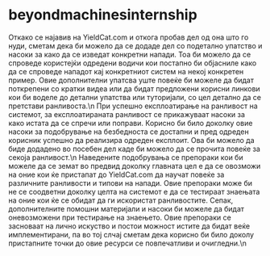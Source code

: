 # beyondmachinesinternship

Откако се најавив на YieldCat.com и откога пробав дел од она што го нуди, сметам дека би можело да се додаде дел со подетално упатство и насоки за како да се изведат конкретни напади. Тоа би можело да се спроведе користејќи одредени водичи кои постапно би објасниле како да се спроведе нападот кај конкретниот систем на некој конкретен пример. Овие дополнителни упатсва уште повеќе би можеле да бидат поткрепени со кратки видеа или да бидат предложени корисни линкови кои би воделе до детални упатства или туторијали, со цел детално да се претстави ранливоста.\n
При успешно експлоатирање на ранливост на системот, за експлоатираната ранливост се прикажуваат насоки за како истата да се спречи или поправи. Корисно би било доколку овие насоки за подобрување на безбедноста се достапни и пред одреден корисник успешно да реализира одреден експлоит. Ова би можело да биде додадено во посебен дел каде би можело да се прочита повеќе за секоја ранливост.\n
Наведените подобрувања се препораки кои би можеле да се земат во предвид доколку главната цел е да се овозможи на оние кои ќе пристапат до YieldCat.com да научат повеќе за различните ранливости и типови на напади. Овие препораки може би не се соодветни доколку целта на системот е да се тестираат знаењата на оние кои ќе се обидат да ги искористат ранливостите. Сепак, дополнителните помошни материјали и насоки би можеле да бидат оневозможени при тестирање на знаењето. Овие препораки се засноваат на лично искуство и постои можност истите да бидат веќе имплементирани, па во тој слчај сметам дека корисно би било доколу пристапните точки до овие ресурси се повпечатливи и очигледни.\n
